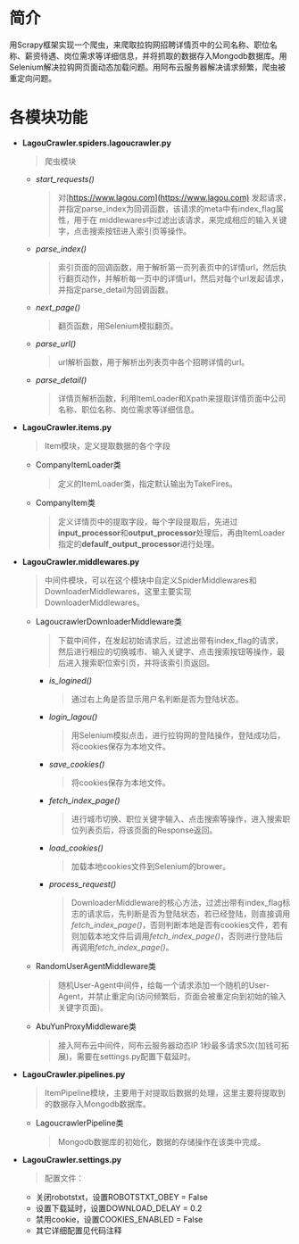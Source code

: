 # 简介

用Scrapy框架实现一个爬虫，来爬取拉钩网招聘详情页中的公司名称、职位名称、薪资待遇、岗位需求等详细信息，并将抓取的数据存入Mongodb数据库。用Selenium解决拉钩网页面动态加载问题。用阿布云服务器解决请求频繁，爬虫被重定向问题。

# 各模块功能

* **LagouCrawler.spiders.lagoucrawler.py**

  > 爬虫模块
  
    * *start_requests()*
    
      > 对[https://www.lagou.com](https://www.lagou.com) 发起请求，并指定parse_index为回调函数，该请求的meta中有index_flag属性，用于在  middlewares中过滤出该请求，来完成相应的输入关键字，点击搜索按钮进入索引页等操作。
      
    * *parse_index()*
    
      > 索引页面的回调函数，用于解析第一页列表页中的详情url，然后执行翻页动作，并解析每一页中的详情url，然后对每个url发起请求，并指定parse_detail为回调函数。
      
    * *next_page()*
    
      > 翻页函数，用Selenium模拟翻页。
      
    * *parse_url()*
    
      > url解析函数，用于解析出列表页中各个招聘详情的url。
      
    * *parse_detail()*
    
      > 详情页解析函数，利用ItemLoader和Xpath来提取详情页面中公司名称、职位名称、岗位需求等详细信息。
      
* **LagouCrawler.items.py**

  > Item模块，定义提取数据的各个字段
    
    * CompanyItemLoader类
    
      > 定义的ItemLoader类，指定默认输出为TakeFires。
     
    * CompanyItem类
    
      > 定义详情页中的提取字段，每个字段提取后，先进过**input_processor**和**output_processor**处理后，再由ItemLoader指定的**defaulf_output_processor**进行处理。
      
* **LagouCrawler.middlewares.py**

  > 中间件模块，可以在这个模块中自定义SpiderMiddlewares和DownloaderMiddlewares，这里主要实现DownloaderMiddlewares。
  
    * LagoucrawlerDownloaderMiddleware类
      
      > 下载中间件，在发起初始请求后，过滤出带有index_flag的请求，然后进行相应的切换城市、输入关键字、点击搜索按钮等操作，最后进入搜索职位索引页，并将该索引页返回。

        * *is_logined()*
          
          > 通过右上角是否显示用户名判断是否为登陆状态。
          
        * *login_lagou()*
        
          > 用Selenium模拟点击，进行拉钩网的登陆操作，登陆成功后，将cookies保存为本地文件。
          
        * *save_cookies()*
        
          > 将cookies保存为本地文件。
          
        * *fetch_index_page()*
        
          > 进行城市切换、职位关键字输入、点击搜索等操作，进入搜索职位列表页后，将该页面的Response返回。
          
        * *load_cookies()*
        
          > 加载本地cookies文件到Selenium的brower。
          
        * *process_request()*
        
          > DownloaderMiddleware的核心方法，过滤出带有index_flag标志的请求后，先判断是否为登陆状态，若已经登陆，则直接调用*fetch_index_page()*，否则判断本地是否有cookies文件，若有则加载本地文件后调用*fetch_index_page()*，否则进行登陆后再调用*fetch_index_page()*。
      
    * RandomUserAgentMiddleware类
      
      > 随机User-Agent中间件，给每一个请求添加一个随机的User-Agent，并禁止重定向(访问频繁后，页面会被重定向到初始的输入关键字页面)。
      
    * AbuYunProxyMiddleware类
    
      > 接入阿布云中间件，阿布云服务器动态IP 1秒最多请求5次(加钱可拓展)，需要在settings.py配置下载延时。
      
* **LagouCrawler.pipelines.py**

  > ItemPipeline模块，主要用于对提取后数据的处理，这里主要将提取到的数据存入Mongodb数据库。
  
    * LagoucrawlerPipeline类
    
      > Mongodb数据库的初始化，数据的存储操作在该类中完成。
      
* **LagouCrawler.settings.py**

  > 配置文件：
    
    * 关闭robotstxt，设置ROBOTSTXT_OBEY = False
    * 设置下载延时，设置DOWNLOAD_DELAY = 0.2
    * 禁用cookie，设置COOKIES_ENABLED = False
    * 其它详细配置见代码注释
    
